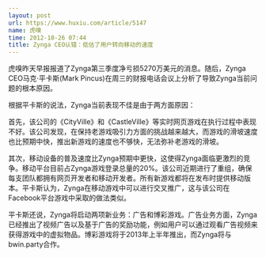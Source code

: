 ```yaml
---
layout: post
url: https://www.huxiu.com/article/5147
name: 虎嗅
time: 2012-10-26 07:44
title: Zynga CEO认错：低估了用户转向移动的速度
---
```

虎嗅昨天早报报道了Zynga第三季度净亏损5270万美元的消息。随后，Zynga CEO马克·平卡斯(Mark Pincus)在周三的财报电话会议上分析了导致Zynga当前问题的根本原因。

根据平卡斯的说法，Zynga当前表现不佳是由于两方面原因：

首先，该公司的《CityVille》和《CastleVille》等实时网页游戏在执行过程中表现不好。该公司发现，在保持老游戏吸引力方面的挑战越来越大，而游戏的滑坡速度也比预期中快，推出新游戏的速度也不够快，无法弥补老游戏的滑坡。　　

其次，移动设备的普及速度比Zynga预期中更快，这使得Zynga面临更激烈的竞争。移动平台目前占Zynga游戏登录总量的20%。该公司近期进行了重组，确保每支团队都拥有网页开发者和移动开发者。所有新游戏都将在发布时提供移动版本。平卡斯认为，Zynga在移动游戏中可以进行交叉推广，这与该公司在Facebook平台游戏中采取的做法类似。

平卡斯还说，Zynga将启动两项新业务：广告和博彩游戏。广告业务方面，Zynga已经推出了视频广告以及基于广告的奖励功能，例如用户可以通过观看广告视频来获得游戏中的虚拟物品。博彩游戏将于2013年上半年推出，而Zynga将与bwin.party合作。

